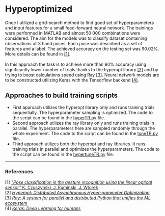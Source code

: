 # Hyperoptimized
Once I utilized a grid-search method to find good set of hyperparameters and input features for a small feed-forward neural network. The trainings were performed in MATLAB and almost 50 000 combinations were considered. The aim for the models was to classify dataset containing observations of 3 hand poses. Each pose was described as a set of features and a label. The achieved accuracy on the testing set was 90.02%. More details can be found in [[1]](http://ieeexplore.ieee.org/document/8004989/). <br><br>
In this approach the task is to achieve more than 90% accuracy using significantly lower number of trials thanks to the hyperopt library [[2]](https://github.com/hyperopt/hyperopt) and by trying to boost calculations speed using Ray [[3]](https://github.com/ray-project/ray). Neural network models are to be constructed utilizing Keras with the Tensorflow backend [[4]](https://github.com/keras-team/keras).

## Approaches to build training scripts
* First approach utilizes the hyperopt library only and runs training trials sequentially. The hyperparameter sampling is optimized. The code to the script can be found in the [hyperTR.py](./src/hyperTR.py) file.
* Second approach utilizes the ray library only and runs training trials in parallel. The hyperparameters here are sampled randomly through the whole experiment. The code to the script can be found in the [tuneTR.py](./src/tuneTR.py) file.
* Third approach utilizes both the hyperopt and ray libraries. It runs training trials in parallel and optimizes the hyperparameters. The code to the script can be found in the [hypertuneTR.py](./src/hypertuneTR.py) file.


---
### References
[1] [*"Pose classification in the gesture recognition using the linear optical sensor"* K. Czuszynski, J. Ruminski, J. Wtorek](http://ieeexplore.ieee.org/document/8004989/)  
[2] [*Hyperopt: Distributed Asynchronous Hyper-parameter Optimization*](https://github.com/hyperopt/hyperopt)  
[3] [*Ray: A system for parallel and distributed Python that unifies the ML ecosystem*](https://github.com/ray-project/ray)  
[4] [*Keras: Deep Learning for humans*](https://github.com/keras-team/keras)
